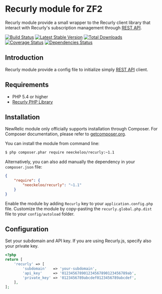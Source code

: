 Recurly module for ZF2
======================

Recurly module provide a small wrapper to the Recurly client library that interact with Recurly's subscription management through [REST API](http://docs.recurly.com/api).

[![Build Status](https://img.shields.io/travis/neeckeloo/Recurly.svg?style=flat)](http://travis-ci.org/neeckeloo/Recurly)
[![Latest Stable Version](http://img.shields.io/packagist/v/neeckeloo/Recurly.svg?style=flat)](https://packagist.org/packages/neeckeloo/Recurly)
[![Total Downloads](http://img.shields.io/packagist/dt/neeckeloo/Recurly.svg?style=flat)](https://packagist.org/packages/neeckeloo/recurly)
[![Coverage Status](http://img.shields.io/coveralls/neeckeloo/Recurly.svg?style=flat)](https://coveralls.io/r/neeckeloo/Recurly)
[![Dependencies Status](https://www.versioneye.com/user/projects/54e74011d1ec577c97000aef/badge.svg?style=flat)](https://www.versioneye.com/user/projects/54e74011d1ec577c97000aef)

Introduction
------------

Recurly module provide a config file to initialize simply [REST API](http://docs.recurly.com/api) client.

Requirements
------------

* PHP 5.4 or higher
* [Recurly PHP Library](https://github.com/recurly/recurly-client)

Installation
------------

NewRelic module only officially supports installation through Composer. For Composer documentation, please refer to
[getcomposer.org](http://getcomposer.org/).

You can install the module from command line:
```sh
$ php composer.phar require neeckeloo/recurly:~1.1
```

Alternatively, you can also add manually the dependency in your `composer.json` file:
```json
{
    "require": {
        "neeckeloo/recurly": "~1.1"
    }
}
```

Enable the module by adding `Recurly` key to your `application.config.php` file. Customize the module by copy-pasting
the `recurly.global.php.dist` file to your `config/autoload` folder.
    

Configuration
-------------

Set your subdomain and API key. If you are using Recurly.js, specify also your private key.

```php
<?php
return [
    'recurly' => [
        'subdomain'   => 'your-subdomain',
        'api_key'     => '012345678901234567890123456789ab',
        'private_key' => '0123456789abcdef0123456789abcdef',
    ],
];
```
